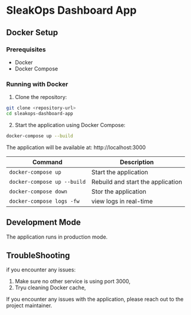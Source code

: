 # SleakOps Dashboard App

## Docker Setup

### Prerequisites

- Docker
- Docker Compose

### Running with Docker

1. Clone the repository:

```bash
git clone <repository-url>
cd sleakops-dashboard-app
```

2. Start the application using Docker Compose:

```bash
docker-compose up --build
```

The application will be available at: http://localhost:3000

| Command                     | Description                       |
| --------------------------- | --------------------------------- |
| `docker-compose up`         | Start the application             |
| `docker-compose up --build` | Rebuild and start the application |
| `docker-compose down`       | Stor the application              |
| `docker-compose logs -fw`   | view logs in real-time            |

## Development Mode

The application runs in production mode.

## TroubleShooting

if you encounter any issues:

1.  Make sure no other service is using port 3000,
2.  Tryu cleaning Docker cache,

If you encounter any issues with the application, please reach out to the project maintainer.
